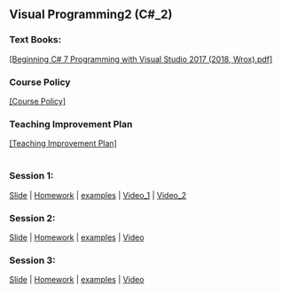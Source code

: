 ## Visual Programming2 (C#_2)
### Text Books:
[[Beginning C# 7 Programming with Visual Studio  2017 (2018, Wrox).pdf]](textbooks/Benjamin%20Perkins%2C%20Jacob%20Vibe%20Hammer%2C%20Jon%20D.%20Reid%20-%20Beginning%20C_%207%20Programming%20with%20Visual%20Studio%20%202017%20(2018%2C%20Wrox).pdf)
### Course Policy
[[Course Policy]](plans/VisualProgramming2_CoursePolicy_MohammadAhmadi.pdf)
</br>
### Teaching Improvement Plan
[[Teaching Improvement Plan]](plans/TeachingImprovementPlan_Spring_1399_Mohammad_Ahmadi.pdf)
</br></br>
### Session 1:
[Slide](lectures/week1.pdf) 
| [Homework](homeworks/homeworkC%232-1.pdf)
| [examples](examples/Week1_Files) 
| <a href="https://www.youtube.com/watch?v=LuVp6dDCCX0&list=PLEfNg8fGQjuQG8J1IK2Qo-JB8XXlZz9j8&index=1" target="_blank">Video_1</a>
| <a href="https://www.youtube.com/watch?v=sNXT5N0Y5Qs&list=PLEfNg8fGQjuQG8J1IK2Qo-JB8XXlZz9j8&index=2" target="_blank">Video_2</a>
</br>
### Session 2:
[Slide](lectures/week2.pdf) 
| [Homework](homeworks/homeworkC%232-2.pdf) 
| [examples](examples/Week2_ClassLibraries) 
| <a href="https://www.youtube.com/watch?v=2gTKDRsWZWw&list=PLEfNg8fGQjuQG8J1IK2Qo-JB8XXlZz9j8&index=3" target="_blank">Video</a>
</br>
### Session 3:
[Slide](lectures/week2.pdf) 
| [Homework](homeworks/homeworkC%232-3.pdf)
| [examples](examples/Week3_MyService) 
| <a href="https://www.youtube.com/watch?v=2gTKDRsWZWw&list=PLEfNg8fGQjuQG8J1IK2Qo-JB8XXlZz9j8&index=3" target="_blank">Video</a>
</br>
</br>